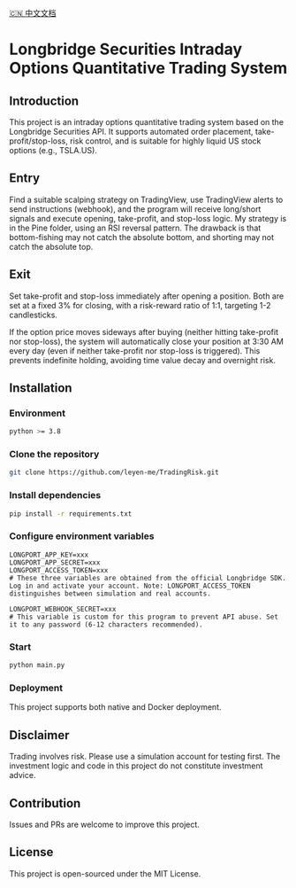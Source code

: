 [🇨🇳 中文文档](./README.zh.md)

# Longbridge Securities Intraday Options Quantitative Trading System

## Introduction

This project is an intraday options quantitative trading system based on the Longbridge Securities API. It supports automated order placement, take-profit/stop-loss, risk control, and is suitable for highly liquid US stock options (e.g., TSLA.US).

## Entry

Find a suitable scalping strategy on TradingView, use TradingView alerts to send instructions (webhook), and the program will receive long/short signals and execute opening, take-profit, and stop-loss logic. My strategy is in the Pine folder, using an RSI reversal pattern. The drawback is that bottom-fishing may not catch the absolute bottom, and shorting may not catch the absolute top.

## Exit

Set take-profit and stop-loss immediately after opening a position. Both are set at a fixed 3% for closing, with a risk-reward ratio of 1:1, targeting 1-2 candlesticks.

If the option price moves sideways after buying (neither hitting take-profit nor stop-loss), the system will automatically close your position at 3:30 AM every day (even if neither take-profit nor stop-loss is triggered). This prevents indefinite holding, avoiding time value decay and overnight risk.

## Installation

### Environment

```sh
python >= 3.8
```

### Clone the repository

```sh
git clone https://github.com/leyen-me/TradingRisk.git
```

### Install dependencies

```sh
pip install -r requirements.txt
```

### Configure environment variables

```env
LONGPORT_APP_KEY=xxx
LONGPORT_APP_SECRET=xxx
LONGPORT_ACCESS_TOKEN=xxx
# These three variables are obtained from the official Longbridge SDK. Log in and activate your account. Note: LONGPORT_ACCESS_TOKEN distinguishes between simulation and real accounts.

LONGPORT_WEBHOOK_SECRET=xxx
# This variable is custom for this program to prevent API abuse. Set it to any password (6-12 characters recommended).
```

### Start

```sh
python main.py
```

### Deployment

This project supports both native and Docker deployment.

## Disclaimer

Trading involves risk. Please use a simulation account for testing first. The investment logic and code in this project do not constitute investment advice.

## Contribution

Issues and PRs are welcome to improve this project.

## License

This project is open-sourced under the MIT License.
